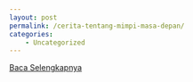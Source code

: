 ```yaml
---
layout: post
permalink: /cerita-tentang-mimpi-masa-depan/
categories:
    - Uncategorized
---
```


[Baca Selengkapnya](/10)